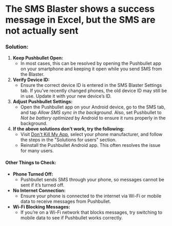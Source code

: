 # The SMS Blaster shows a success message in Excel, but the SMS are not actually sent

### Solution:

1. **Keep Pushbullet Open:**
   * In most cases, this can be resolved by opening the Pushbullet app on your smartphone and keeping it open while you send SMS from the Blaster.
2. **Verify Device ID:**
   * Ensure the correct device ID is entered in the SMS Blaster Settings tab. If you’ve recently changed phones, the old device ID may still be in use. Update it with your new device’s ID.
3. **Adjust Pushbullet Settings:**
   * Open the Pushbullet app on your Android device, go to the SMS tab, and tap _Allow SMS sync in the background_. Also, set Pushbullet to _Not be battery optimized_ by Android to ensure it runs properly in the background.
4. **If the above solutions don't work, try the following:**
   * Visit [Don't Kill My App](https://dontkillmyapp.com/), select your phone manufacturer, and follow the steps in the "Solutions for users" section.
   * Reinstall the Pushbullet Android app. This often resolves the issue for many users.

#### **Other Things to Check:**

* **Phone Turned Off:**
  * Pushbullet sends SMS through your phone, so messages cannot be sent if it’s turned off.
* **No Internet Connection:**
  * Ensure your phone is connected to the internet via Wi-Fi or mobile data to receive messages from Pushbullet.
* **Wi-Fi Blocking Messages:**
  * If you’re on a Wi-Fi network that blocks messages, try switching to mobile data to see if Pushbullet works correctly.
